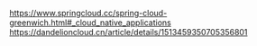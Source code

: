 https://www.springcloud.cc/spring-cloud-greenwich.html#_cloud_native_applications
https://dandelioncloud.cn/article/details/1513459350705356801
